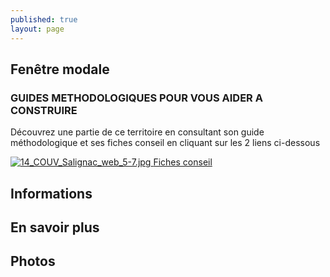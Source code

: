 ```yaml
---
published: true
layout: page
---
```


## Fenêtre modale

### GUIDES METHODOLOGIQUES POUR VOUS AIDER A CONSTRUIRE

Découvrez une partie de ce territoire en consultant son guide méthodologique et ses fiches conseil en cliquant sur les 2 liens ci-dessous

<a href="https://fr.calameo.com/read/00499999556b1d64d6194 " target="_blank">![14_COUV_Salignac_web_5-7.jpg]({{site.baseurl}}/data/images/14/portrait/14_COUV_Salignac_web_5-7.jpg) </a>     <a href="http://cauedordogne.com/25-fiches-conseils/ " target="_blank">Fiches conseil </a>


## Informations

## En savoir plus

## Photos
